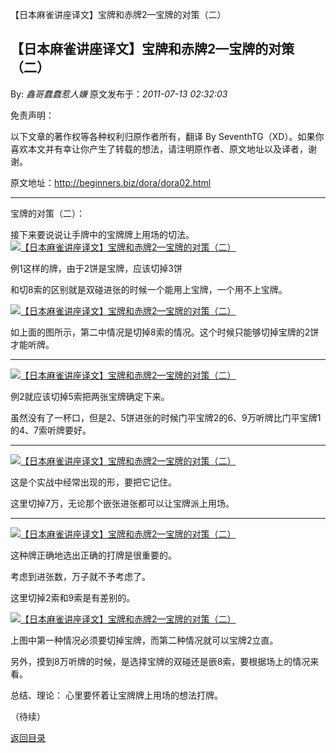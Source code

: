 【日本麻雀讲座译文】宝牌和赤牌2—宝牌的对策（二）
## 【日本麻雀讲座译文】宝牌和赤牌2—宝牌的对策（二）

By: *鑫哥蠢蠢惹人嫌* 原文发布于：*2011-07-13 02:32:03*

免责声明：

以下文章的著作权等各种权利归原作者所有，翻译 By
SeventhTG（XD）。如果你喜欢本文并有幸让你产生了转载的想法，请注明原作者、原文地址以及译者，谢谢。

原文地址：http://beginners.biz/dora/dora02.html

------------------------------------------------------------------------------------

宝牌的对策（二）：

接下来要说说让手牌中的宝牌牌上用场的切法。
[![【日本麻雀讲座译文】宝牌和赤牌2&mdash;宝牌的对策（二）](http://s2.sinaimg.cn/middle/7f78b76fxa7e391c382a1&amp;690)](http://photo.blog.sina.com.cn/showpic.html#blogid=7f78b76f0100tsw3&url=http://s2.sinaimg.cn/orignal/7f78b76fxa7e391c382a1)

例1这样的牌，由于2饼是宝牌，应该切掉3饼

和切8索的区别就是双碰进张的时候一个能用上宝牌，一个用不上宝牌。

[![【日本麻雀讲座译文】宝牌和赤牌2&mdash;宝牌的对策（二）](http://s9.sinaimg.cn/middle/7f78b76fxa7e3a15f1ee8&amp;690)](http://photo.blog.sina.com.cn/showpic.html#blogid=7f78b76f0100tsw3&url=http://s9.sinaimg.cn/orignal/7f78b76fxa7e3a15f1ee8)

如上面的图所示，第二中情况是切掉8索的情况。这个时候只能够切掉宝牌的2饼才能听牌。

------------------------------------------------------------------------------------
[![【日本麻雀讲座译文】宝牌和赤牌2&mdash;宝牌的对策（二）](http://s7.sinaimg.cn/middle/7f78b76fxa7e3a9274a46&amp;690)](http://photo.blog.sina.com.cn/showpic.html#blogid=7f78b76f0100tsw3&url=http://s7.sinaimg.cn/orignal/7f78b76fxa7e3a9274a46)

例2就应该切掉5索把两张宝牌确定下来。

虽然没有了一杯口，但是2、5饼进张的时候门平宝牌2的6、9万听牌比门平宝牌1的4、7索听牌要好。

------------------------------------------------------------------------------------
[![【日本麻雀讲座译文】宝牌和赤牌2&mdash;宝牌的对策（二）](http://s4.sinaimg.cn/middle/7f78b76fxa7e3b3f4c073&amp;690)](http://photo.blog.sina.com.cn/showpic.html#blogid=7f78b76f0100tsw3&url=http://s4.sinaimg.cn/orignal/7f78b76fxa7e3b3f4c073)

这是个实战中经常出现的形，要把它记住。

这里切掉7万，无论那个嵌张进张都可以让宝牌派上用场。

------------------------------------------------------------------------------------
[![【日本麻雀讲座译文】宝牌和赤牌2&mdash;宝牌的对策（二）](http://s13.sinaimg.cn/middle/7f78b76fxa7e3ba1d477c&amp;690)](http://photo.blog.sina.com.cn/showpic.html#blogid=7f78b76f0100tsw3&url=http://s13.sinaimg.cn/orignal/7f78b76fxa7e3ba1d477c)

这种牌正确地选出正确的打牌是很重要的。

考虑到进张数，万子就不予考虑了。

这里切掉2索和9索是有差别的。

[![【日本麻雀讲座译文】宝牌和赤牌2&mdash;宝牌的对策（二）](http://s1.sinaimg.cn/middle/7f78b76fx77305ffb7a80&amp;690)](http://photo.blog.sina.com.cn/showpic.html#blogid=7f78b76f0100tsw3&url=http://s1.sinaimg.cn/orignal/7f78b76fx77305ffb7a80)

上图中第一种情况必须要切掉宝牌，而第二种情况就可以宝牌2立直。

另外，摸到8万听牌的时候，是选择宝牌的双碰还是嵌8索，要根据场上的情况来看。

总结、理论：
心里要怀着让宝牌牌上用场的想法打牌。

（待续）

[返回目录](index.html)
